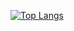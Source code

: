[![Top Langs](https://github-readme-stats.vercel.app/api/top-langs/?username=TristanThorburn&layout=compact)](https://github.com/anuraghazra/github-readme-stats)
